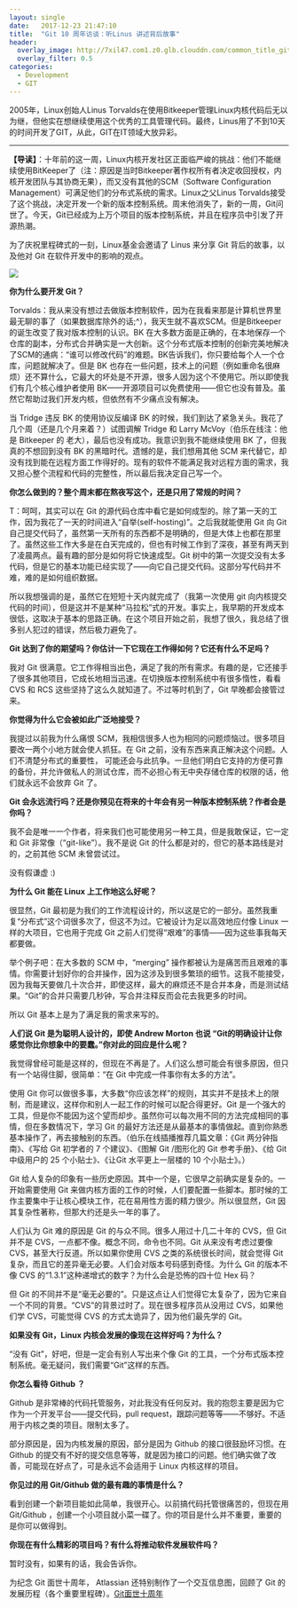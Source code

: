 ```yaml
---
layout: single
date:   2017-12-23 21:47:10
title:  "Git 10 周年访谈：听Linus 讲述背后故事"
header:
  overlay_image: http://7xil47.com1.z0.glb.clouddn.com/common_title_git.jpg
  overlay_filter: 0.5
categories:
  - Development
  - GIT
---
```


2005年，Linux创始人Linus Torvalds在使用Bitkeeper管理Linux内核代码后无以为继，但他实在想继续使用这个优秀的工具管理代码。最终，Linus用了不到10天的时间开发了GIT，从此，GIT在IT领域大放异彩。

-------------

**【导读】**：十年前的这一周，Linux内核开发社区正面临严峻的挑战：他们不能继续使用BitKeeper了（注：原因是当时Bitkeeper著作权所有者决定收回授权，内核开发团队与其协商无果），而又没有其他的SCM（Software Configuration Management）可满足他们的分布式系统的需求。Linux之父Linus Torvalds接受了这个挑战，决定开发一个新的版本控制系统。周末他消失了，新的一周，Git问世了。今天，Git已经成为上万个项目的版本控制系统，并且在程序员中引发了开源热潮。

为了庆祝里程碑式的一刻，Linux基金会邀请了 Linus 来分享 Git 背后的故事，以及他对 Git 在软件开发中的影响的观点。

![](http://7xil47.com1.z0.glb.clouddn.com/LinusTorvalds3.jpg)

**你为什么要开发 Git？**

Torvalds：我从来没有想过去做版本控制软件，因为在我看来那是计算机世界里最无聊的事了（如果数据库除外的话;^），我天生就不喜欢SCM。但是Bitkeeper的诞生改变了我对版本控制的认识。BK 在大多数方面是正确的，在本地保存一个仓库的副本，分布式合并确实是一大创新。这个分布式版本控制的创新完美地解决了SCM的通病：“谁可以修改代码”的难题。BK告诉我们，你只要给每个人一个仓库，问题就解决了。但是 BK 也存在一些问题，技术上的问题（例如重命名很麻烦）还不算什么，它最大的坏处是不开源，很多人因为这个不使用它。所以即使我们有几个核心维护者使用 BK——开源项目可以免费使用——但它也没有普及。虽然它帮助过我们开发内核，但依然有不少痛点没有解决。

当 Tridge 违反 BK 的使用协议反编译 BK 的时候，我们到达了紧急关头。我花了几个周（还是几个月来着？）试图调解 Tridge 和 Larry McVoy（伯乐在线注：他是 Bitkeeper 的 老大），最后也没有成功。我意识到我不能继续使用 BK 了，但我真的不想回到没有 BK 的黑暗时代。遗憾的是，我们想用其他 SCM 来代替它，却没有找到能在远程方面工作得好的。现有的软件不能满足我对远程方面的需求，我又担心整个流程和代码的完整性，所以最后我决定自己写一个。

**你怎么做到的？整个周末都在熬夜写这个，还是只用了常规的时间？**

T：呵呵，其实可以在 Git 的源代码仓库中看它是如何成型的。除了第一天的工作，因为我花了一天的时间进入“自举(self-hosting)”。之后我就能使用 Git 向 Git 自己提交代码了，虽然第一天所有的东西都不是明确的，但是大体上也都在那里了。虽然这些工作大多是在白天完成的，但也有时候工作到了深夜，甚至有两天到了凌晨两点。最有趣的部分是如何将它快速成型。Git 树中的第一次提交没有太多代码，但是它的基本功能已经实现了——向它自己提交代码。这部分写代码并不难，难的是如何组织数据。

所以我想强调的是，虽然它在短短十天内就完成了（我第一次使用 git 向内核提交代码的时间），但是这并不是某种“马拉松”式的开发。事实上，我早期的开发成本很低，这取决于基本的思路正确。在这个项目开始之前，我想了很久，我总结了很多别人犯过的错误，然后极力避免了。

**Git 达到了你的期望吗？你估计一下它现在工作得如何？它还有什么不足吗？**

我对 Git 很满意。它工作得相当出色，满足了我的所有需求。有趣的是，它还接手了很多其他项目，它成长地相当迅速。在切换版本控制系统中有很多惰性，看看 CVS 和 RCS 这些坚持了这么久就知道了。不过等时机到了，Git 早晚都会接管过来。

**你觉得为什么它会被如此广泛地接受？**

我提过以前我为什么痛恨 SCM，我相信很多人也为相同的问题烦恼过。很多项目要改一两个小地方就会使人抓狂。在 Git 之前，没有东西来真正解决这个问题。人们不清楚分布式的重要性， 可能还会与此抗争。一旦他们明白它支持的方便可靠的备份，并允许做私人的测试仓库，而不必担心有无中央存储仓库的权限的话，他们就永远不会放弃 Git 了。

**Git 会永远流行吗？还是你预见在将来的十年会有另一种版本控制系统？作者会是你吗？**

我不会是唯一一个作者，将来我们也可能使用另一种工具，但是我敢保证，它一定和 Git 非常像（“git-like”）。我不是说 Git 的什么都是对的，但它的基本路线是对的，之前其他 SCM 未曾尝试过。

没有假谦虚 :)

**为什么 Git 能在 Linux 上工作地这么好呢？**

很显然，Git 最初是为我们的工作流程设计的，所以这是它的一部分。虽然我重复“分布式”这个词很多次了，但这不为过。它被设计为足以高效地应付像 Linux 一样的大项目，它也用于完成 Git 之前人们觉得“艰难”的事情——因为这些事我每天都要做。

举个例子吧：在大多数的 SCM 中，“merging” 操作都被认为是痛苦而且艰难的事情。你需要计划好你的合并操作，因为这涉及到很多繁琐的细节。这我不能接受，因为我每天要做几十次合并，即使这样，最大的麻烦还不是合并本身，而是测试结果。“Git”的合并只需要几秒钟，写合并注释反而会花去我更多的时间。

所以 Git 基本上是为了满足我的需求来写的。

**人们说 Git 是为聪明人设计的，即使 Andrew Morton 也说 “Git的明确设计让你感觉你比你想象中的要蠢。”你对此的回应是什么呢？**

我觉得曾经可能是这样的，但现在不再是了。人们这么想可能会有很多原因，但只有一个站得住脚，很简单：“在 Git 中完成一件事你有太多的方法”。

使用 Git 你可以做很多事，大多数“你应该怎样”的规则，其实并不是技术上的限制，而是建议，这样你和别人一起工作的时候可以配合得更好。Git 是一个强大的工具，但是你不能因为这个望而却步。虽然你可以每次用不同的方法完成相同的事情，但在多数情况下，学习 Git 的最好方法还是从最基本的事情做起。直到你熟悉基本操作了，再去接触别的东西。（伯乐在线插播推荐几篇文章：《Git 两分钟指南》、《写给 Git 初学者的 7 个建议》、《图解 Git /图形化的 Git 参考手册》、《给 Git 中级用户的 25 个小贴士》、《让Git 水平更上一层楼的 10 个小贴士》。）

Git 给人复杂的印象有一些历史原因。其中一个是，它很早之前确实是复杂的。一开始需要使用 Git 来做内核方面的工作的时候，人们要配置一些脚本。那时候的工作主要集中于让核心模块工作，花在易用性方面的精力很少。所以很显然，Git 因其复杂性著称，但那大约还是头一年的事了。

人们认为 Git 难的原因是 Git 的与众不同。很多人用过十几二十年的 CVS，但 Git 并不是 CVS，一点都不像。概念不同，命令也不同。Git 从来没有考虑过要像 CVS，甚至大行反道。所以如果你使用 CVS 之类的系统很长时间，就会觉得 Git 复杂，而且它的差异毫无必要。人们会对版本号码感到奇怪。为什么 Git 的版本不像 CVS 的“1.3.1”这种递增式的数字？为什么会是恐怖的四十位 Hex 码？

但 Git 的不同并不是“毫无必要的”。只是这点让人们觉得它太复杂了，因为它来自一个不同的背景。“CVS”的背景过时了。现在很多程序员从没用过 CVS，如果他们学 CVS，可能觉得 CVS 的方式太诡异了，因为他们最先学的 Git。

**如果没有 Git，Linux 内核会发展的像现在这样好吗？为什么？**

“没有 Git”，好吧，但是一定会有别人写出来个像 Git 的工具，一个分布式版本控制系统。毫无疑问，我们需要“Git”这样的东西。

**你怎么看待 Github ？**

Github 是非常棒的代码托管服务，对此我没有任何反对。我的抱怨主要是因为它作为一个开发平台——提交代码，pull request，跟踪问题等等——不够好。不适用于内核之类的项目。限制太多了。

部分原因是，因为内核发展的原因，部分是因为 Github 的接口很鼓励坏习惯。在 Github 的提交有不好的提交信息等等，就是因为接口的问题。他们确实做了改善，可能现在好点了，可是永远不会适用于 Linux 内核这样的项目。

**你见过的用 Git/Github 做的最有趣的事情是什么？**

看到创建一个新项目能如此简单，我很开心。以前搞代码托管很痛苦的，但现在用 Git/Github ，创建一个小项目就小菜一碟了。你的项目是什么并不重要，重要的是你可以做得到。

**你现在有什么精彩的项目吗？有什么将推动软件发展软件吗？**

暂时没有，如果有的话，我会告诉你。

为纪念  Git 面世十周年， Atlassian 还特别制作了一个交互信息图，回顾了 Git 的发展历程（各个重要里程碑）。[Git面世十周年](https://www.atlassian.com/git/articles/10-years-of-git/)